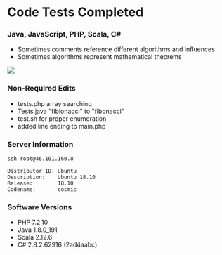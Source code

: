 
# Code Tests Completed

### Java, JavaScript, PHP, Scala, C#
- Sometimes comments reference different algorithms and influences
- Sometimes algorithms represent mathematical theorems

![](https://www196.lunapic.com/do-not-link-here-use-hosting-instead/154681841432604291?8531638058)



### Non-Required Edits
- tests.php array searching
- Tests.java "fibionacci" to "fibonacci"
- test.sh for proper enumeration
- added line ending to main.php

### Server Information

```ssh root@46.101.160.8```

```
Distributor ID: Ubuntu
Description:    Ubuntu 18.10
Release:        18.10
Codename:       cosmic
```

### Software Versions

- PHP 7.2.10
- Java 1.8.0_191
- Scala 2.12.6
- C# 2.8.2.62916 (2ad4aabc)


